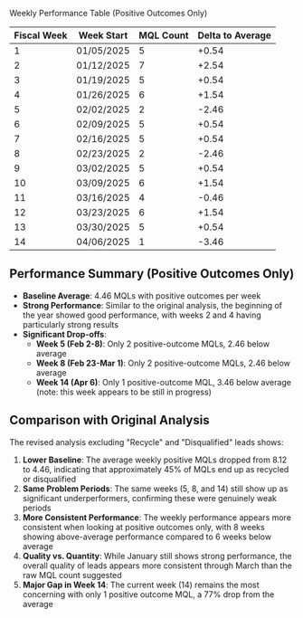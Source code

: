 Weekly Performance Table (Positive Outcomes Only)

|Fiscal Week|Week Start|MQL Count|Delta to Average|
|---|---|---|---|
|1|01/05/2025|5|+0.54|
|2|01/12/2025|7|+2.54|
|3|01/19/2025|5|+0.54|
|4|01/26/2025|6|+1.54|
|5|02/02/2025|2|-2.46|
|6|02/09/2025|5|+0.54|
|7|02/16/2025|5|+0.54|
|8|02/23/2025|2|-2.46|
|9|03/02/2025|5|+0.54|
|10|03/09/2025|6|+1.54|
|11|03/16/2025|4|-0.46|
|12|03/23/2025|6|+1.54|
|13|03/30/2025|5|+0.54|
|14|04/06/2025|1|-3.46|

## Performance Summary (Positive Outcomes Only)

- **Baseline Average**: 4.46 MQLs with positive outcomes per week
- **Strong Performance**: Similar to the original analysis, the beginning of the year showed good performance, with weeks 2 and 4 having particularly strong results
- **Significant Drop-offs**:
    - **Week 5 (Feb 2-8)**: Only 2 positive-outcome MQLs, 2.46 below average
    - **Week 8 (Feb 23-Mar 1)**: Only 2 positive-outcome MQLs, 2.46 below average
    - **Week 14 (Apr 6)**: Only 1 positive-outcome MQL, 3.46 below average (note: this week appears to be still in progress)

## Comparison with Original Analysis

The revised analysis excluding "Recycle" and "Disqualified" leads shows:

1. **Lower Baseline**: The average weekly positive MQLs dropped from 8.12 to 4.46, indicating that approximately 45% of MQLs end up as recycled or disqualified
2. **Same Problem Periods**: The same weeks (5, 8, and 14) still show up as significant underperformers, confirming these were genuinely weak periods
3. **More Consistent Performance**: The weekly performance appears more consistent when looking at positive outcomes only, with 8 weeks showing above-average performance compared to 6 weeks below average
4. **Quality vs. Quantity**: While January still shows strong performance, the overall quality of leads appears more consistent through March than the raw MQL count suggested
5. **Major Gap in Week 14**: The current week (14) remains the most concerning with only 1 positive outcome MQL, a 77% drop from the average
    
